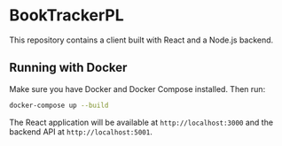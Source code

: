 # BookTrackerPL

This repository contains a client built with React and a Node.js backend.

## Running with Docker

Make sure you have Docker and Docker Compose installed. Then run:

```bash
docker-compose up --build
```

The React application will be available at `http://localhost:3000` and the backend API at `http://localhost:5001`.